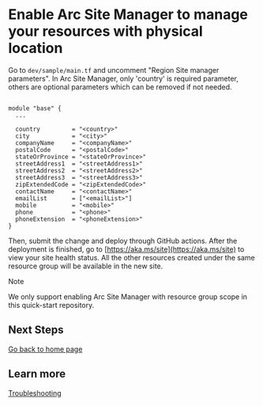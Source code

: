 
# Enable Arc Site Manager to manage your resources with physical location

Go to `dev/sample/main.tf` and uncomment "Region Site manager parameters". In Arc Site Manager, only 'country' is required parameter, others are optional parameters which can be removed if not needed.

```

module "base" {
  ...

  country         = "<country>"
  city            = "<city>"
  companyName     = "<companyName>"
  postalCode      = "<postalCode>"
  stateOrProvince = "<stateOrProvince>"
  streetAddress1  = "<streetAddress1>"
  streetAddress2  = "<streetAddress2>"
  streetAddress3  = "<streetAddress3>"
  zipExtendedCode = "<zipExtendedCode>"
  contactName     = "<contactName>"
  emailList       = ["<emailList>"]
  mobile          = "<mobile>"
  phone           = "<phone>"
  phoneExtension  = "<phoneExtension>"
}

```

Then, submit the change and deploy through GitHub actions. After the deployment is finished, go to [https://aka.ms/site](https://aka.ms/site) to view your site health status. All the other resources created under the same resource group will be available in the new site.

> [!NOTE]
> We only support enabling Arc Site Manager with resource group scope in this quick-start repository.


## Next Steps

[Go back to home page](../README.md)

## Learn more
[Troubleshooting](./TroubleShooting.md)
